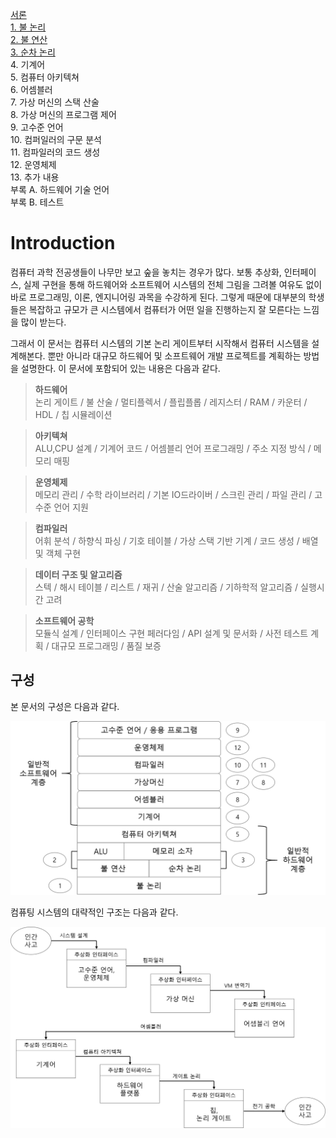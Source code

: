 [서론](#introduction)         
[1. 불 논리](https://github.com/junsu9637/Study/blob/main/Computing%20System/The%20Elements%20Computing%20Systems/Contents/Boolean%20Logic.md#multi-bit-version-of-the-basic-gate)     
[2. 불 연산](https://github.com/junsu9637/Study/blob/main/Computing%20System/The%20Elements%20Computing%20Systems/Contents/Boolean%20operations.md)           
[3. 순차 논리](https://github.com/junsu9637/Study/blob/main/Computing%20System/The%20Elements%20Computing%20Systems/Contents/Sequential%20Logic.md)            
4. 기계어               
5. 컴퓨터 아키텍쳐            
6. 어셈블러              
7. 가상 머신의 스택 산술            
8. 가상 머신의 프로그램 제어             
9. 고수준 언어               
10. 컴퍼일러의 구문 분석             
11. 컴파일러의 코드 생성             
12. 운영체제             
13. 추가 내용             
부록 A. 하드웨어 기술 언어              
부록 B. 테스트            

# Introduction

컴퓨터 과학 전공생들이 나무만 보고 숲을 놓치는 경우가 많다. 보통 추상화, 인터페이스, 실제 구현을 통해 하드웨어와 소프트웨어 시스템의 전체 그림을 그려볼 여유도 없이 바로 프로그래밍, 이론, 엔지니어링 과목을 수강하게 된다. 그렇게 때문에 대부분의 학생들은 복잡하고 규모가 큰 시스템에서 컴퓨터가 어떤 일을 진행하는지 잘 모른다는 느낌을 많이 받는다.

그래서 이 문서는 컴퓨터 시스템의 기본 논리 게이트부터 시작해서 컴퓨터 시스템을 설계해본다. 뿐만 아니라 대규모 하드웨어 및 소프트웨어 개발 프로젝트를 계획하는 방법을 설명한다. 이 문서에 포함되어 있는 내용은 다음과 같다. 

> **하드웨어**      
  논리 게이트 / 불 산술 / 멀티플렉서 / 플립플롭 / 레지스터 / RAM / 카운터 / HDL / 칩 시뮬레이션
  
> **아키텍쳐**      
  ALU,CPU 설계 / 기계어 코드 / 어셈블리 언어 프로그래밍 / 주소 지정 방식 / 메모리 매핑
  
> **운영체제**      
  메모리 관리 / 수학 라이브러리 / 기본 IO드라이버 / 스크린 관리 / 파일 관리 / 고수준 언어 지원
  
> **컴파일러**       
  어휘 분석 / 하향식 파싱 / 기호 테이블 / 가상 스택 기반 기계 / 코드 생성 / 배열 및 객체 구현
  
> **데이터 구조 및 알고리즘**        
  스텍 / 해시 테이블 / 리스트 / 재귀 / 산술 알고리즘 / 기하학적 알고리즘 / 실행시간 고려
  
> **소프트웨어 공학**         
  모듈식 설계 / 인터페이스 구현 페러다임 / API 설계 및 문서화 / 사전 테스트 계획 / 대규모 프로그래밍 / 품질 보증
  
## 구성

본 문서의 구성은 다음과 같다. 

![0.1](https://github.com/junsu9637/Study/blob/main/Computing%20System/The%20Elements%20Computing%20Systems/Image/0.1.png?raw=true)

컴퓨팅 시스템의 대략적인 구조는 다음과 같다.

![0.2](https://github.com/junsu9637/Study/blob/main/Computing%20System/The%20Elements%20Computing%20Systems/Image/0.2.png?raw=true)





  
